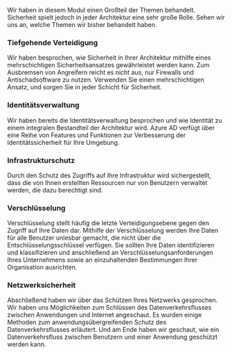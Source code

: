 Wir haben in diesem Modul einen Großteil der Themen behandelt. Sicherheit spielt jedoch in jeder Architektur eine sehr große Rolle. Sehen wir uns an, welche Themen wir bisher behandelt haben.

### <a name="defense-in-depth"></a>Tiefgehende Verteidigung

Wir haben besprochen, wie Sicherheit in Ihrer Architektur mithilfe eines mehrschichtigen Sicherheitsansatzes gewährleistet werden kann. Zum Ausbremsen von Angreifern reicht es nicht aus, nur Firewalls und Antischadsoftware zu nutzen. Verwenden Sie einen mehrschichtigen Ansatz, und sorgen Sie in jeder Schicht für Sicherheit.

### <a name="identity-management"></a>Identitätsverwaltung

Wir haben bereits die Identitätsverwaltung besprochen und wie Identität zu einem integralen Bestandteil der Architektur wird. Azure AD verfügt über eine Reihe von Features und Funktionen zur Verbesserung der Identitätssicherheit für Ihre Umgebung.

### <a name="infrastructure-protection"></a>Infrastrukturschutz

Durch den Schutz des Zugriffs auf Ihre Infrastruktur wird sichergestellt, dass die von Ihnen erstellten Ressourcen nur von Benutzern verwaltet werden, die dazu berechtigt sind.

### <a name="encryption"></a>Verschlüsselung

Verschlüsselung stellt häufig die letzte Verteidigungsebene gegen den Zugriff auf Ihre Daten dar. Mithilfe der Verschlüsselung werden Ihre Daten für alle Benutzer unlesbar gemacht, die nicht über die Entschlüsselungsschlüssel verfügen. Sie sollten Ihre Daten identifizieren und klassifizieren und anschließend an Verschlüsselungsanforderungen Ihres Unternehmens sowie an einzuhaltenden Bestimmungen Ihrer Organisation ausrichten.

### <a name="network-security"></a>Netzwerksicherheit

Abschließend haben wir über das Schützen Ihres Netzwerks gesprochen. Wir haben uns Möglichkeiten zum Schlüssen des Datenverkehrsflusses zwischen Anwendungen und Internet angeschaut. Es wurden einige Methoden zum anwendungsübergreifenden Schutz des Datenverkehrsflusses erläutert. Und am Ende haben wir geschaut, wie ein Datenverkehrsfluss zwischen Benutzern und einer Anwendung geschützt werden kann.
